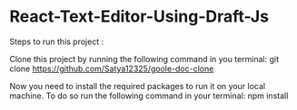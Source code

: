 # React-Text-Editor-Using-Draft-Js
Steps to run this project :

Clone this project by running the following command in you terminal:
  git clone https://github.com/Satya12325/goole-doc-clone

  
Now you need to install the required packages to run it on your local machine. To do so run the following command in your terminal:
  npm install